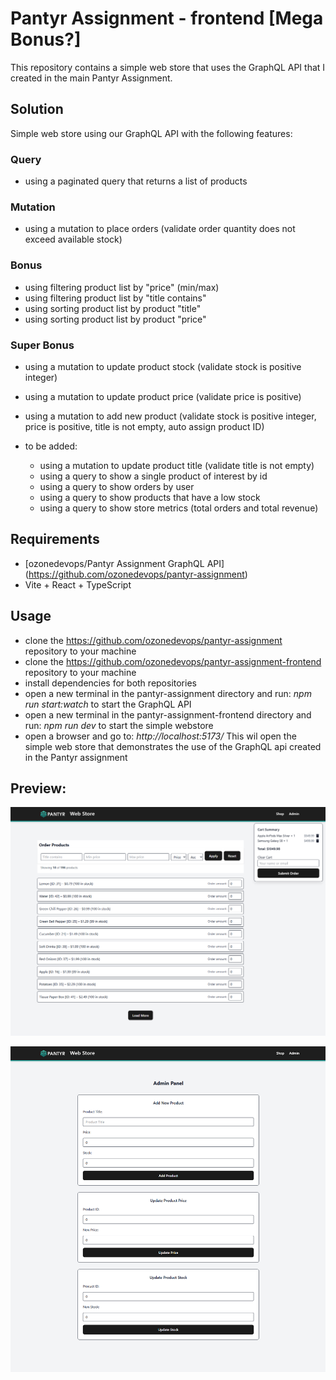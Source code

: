 # Pantyr Assignment - frontend [Mega Bonus?]
This repository contains a simple web store that uses the GraphQL API that I created in the main Pantyr Assignment.

## Solution
Simple web store using our GraphQL API with the following features:

### Query
- using a paginated query that returns a list of products

### Mutation
- using a mutation to place orders (validate order quantity does not exceed available stock)

### Bonus
- using filtering product list by "price" (min/max)
- using filtering product list by "title contains"
- using sorting product list by product "title" 
- using sorting product list by product "price"

### Super Bonus
- using a mutation to update product stock (validate stock is positive integer)
- using a mutation to update product price (validate price is positive)
- using a mutation to add new product (validate stock is positive integer, price is positive, title is not empty, auto assign product ID)

- to be added:
    - using a mutation to update product title (validate title is not empty)
    - using a query to show a single product of interest by id
    - using a query to show orders by user
    - using a query to show products that have a low stock
    - using a query to show store metrics (total orders and total revenue)



## Requirements
- [ozonedevops/Pantyr Assignment GraphQL API] (https://github.com/ozonedevops/pantyr-assignment)
- Vite + React + TypeScript

## Usage
- clone the https://github.com/ozonedevops/pantyr-assignment repository to your machine
- clone the https://github.com/ozonedevops/pantyr-assignment-frontend repository to your machine
- install dependencies for both repositories
- open a new terminal in the pantyr-assignment directory and run: *npm run start:watch* to start the GraphQL API
- open a new terminal in the pantyr-assignment-frontend directory and run: *npm run dev* to start the simple webstore
- open a browser and go to: *http://localhost:5173/* This wil open the simple web store that demonstrates the use of the GraphQL api created in the Pantyr assignment

## Preview:
![Screenshot of Pantyr Web Store Frontend that demonstrates the use of the GraphQL API that was made for the Pantyr assignment, Shop.](/screenshots/Pantyr-assignment-frontend-Shop-Cart-Summary.png)

![Screenshot of Pantyr Web Store Frontend that demonstrates the use of the GraphQL API that was made for the Pantyr assignment, Admin Panel.](/screenshots/Pantyr-assignment-frontend-Admin-Panel.png)